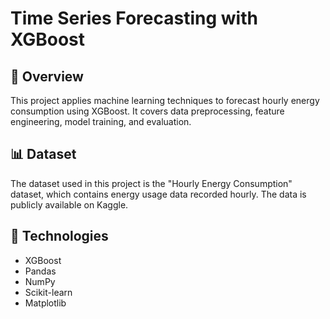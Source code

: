 # Time Series Forecasting with XGBoost

## 📘 Overview

This project applies machine learning techniques to forecast hourly energy consumption using XGBoost. It covers data preprocessing, feature engineering, model training, and evaluation.

## 📊 Dataset

The dataset used in this project is the "Hourly Energy Consumption" dataset, which contains energy usage data recorded hourly. The data is publicly available on Kaggle.

## 🔧 Technologies

- XGBoost
- Pandas
- NumPy
- Scikit-learn
- Matplotlib
